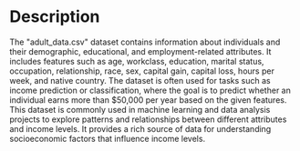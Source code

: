 # Description
The "adult_data.csv" dataset contains information about individuals and their demographic, educational, and employment-related attributes. It includes features such as age, workclass, education, marital status, 
occupation, relationship, race, sex, capital gain, capital loss, hours per week, and native country.
The dataset is often used for tasks such as income prediction or classification, where the goal is to predict whether an individual earns more than $50,000 per year based on the given features.
This dataset is commonly used in machine learning and data analysis projects to explore patterns and relationships between different attributes and income levels. It provides a rich source of data for understanding 
socioeconomic factors that influence income levels.
